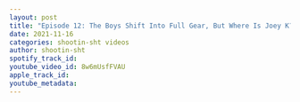 ```yaml
---
layout: post
title: "Episode 12: The Boys Shift Into Full Gear, But Where Is Joey K?"
date: 2021-11-16
categories: shootin-sht videos
author: shootin-sht
spotify_track_id: 
youtube_video_id: 8w6mUsfFVAU
apple_track_id: 
youtube_metadata: 
---
```

